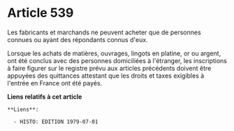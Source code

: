 # Article 539

Les fabricants et marchands ne peuvent acheter que de personnes connues ou ayant des répondants connus d'eux.

Lorsque les achats de matières, ouvrages, lingots en platine, or ou argent, ont été conclus avec des personnes domiciliées à
l'étranger, les inscriptions à faire figurer sur le registre prévu aux articles précédents doivent être appuyées des
quittances attestant que les droits et taxes exigibles à l'entrée en France ont été payés.

**Liens relatifs à cet article**

	**Liens**:

	  - HISTO: EDITION 1979-07-01

